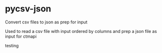 # pycsv-json
Convert csv files to json as prep for input 

Used to read a csv file with input ordered by columns and prep a json file as input for ctmapi

testing

